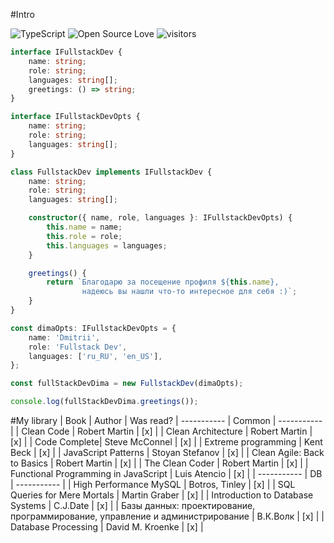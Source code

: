 #Intro

![TypeScript](https://badges.frapsoft.com/typescript/love/typescript.svg?v=101)
![Open Source Love](https://badges.frapsoft.com/os/v1/open-source.svg?v=103)
![visitors](https://visitor-badge.laobi.icu/badge?page_id=abbZe.abbZe)

```typescript
interface IFullstackDev {
    name: string;
    role: string;
    languages: string[];
    greetings: () => string;
}

interface IFullstackDevOpts {
    name: string;
    role: string;
    languages: string[];
}

class FullstackDev implements IFullstackDev {
    name: string;
    role: string;
    languages: string[];

    constructor({ name, role, languages }: IFullstackDevOpts) {
        this.name = name;
        this.role = role;
        this.languages = languages;
    }

    greetings() {
        return `Благодарю за посещение профиля ${this.name},
                надеюсь вы нашли что-то интересное для себя :)`;
    }
}

const dimaOpts: IFullstackDevOpts = {
    name: 'Dmitrii',
    role: 'Fullstack Dev',
    languages: ['ru_RU', 'en_US'],
};

const fullStackDevDima = new FullstackDev(dimaOpts);

console.log(fullStackDevDima.greetings());
```

#My library
| Book | Author | Was read?
| ----------- | Common | ----------- |
| Clean Code | Robert Martin | [x] |
| Clean Architecture | Robert Martin | [x] |
| Code Complete| Steve McConnel | [x] |
| Extreme programming | Kent Beck | [x] | 
| JavaScript Patterns | Stoyan Stefanov | [x] |
| Clean Agile: Back to Basics | Robert Martin | [x] |
| The Clean Coder | Robert Martin | [x] |
| Functional Programming in JavaScript | Luis Atencio | [x] |
| ----------- | DB | ----------- |
| High Performance MySQL | Botros, Tinley | [x] |
| SQL Queries for Mere Mortals | Martin Graber | [x] |
| Introduction to Database Systems | C.J.Date | [x] |
| Базы данных: проектирование, программирование, управление и администрирование | В.К.Волк | [x] |
| Database Processing | David M. Kroenke | [x] |
